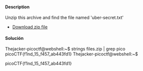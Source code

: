 #### Description

Unzip this archive and find the file named 'uber-secret.txt'

- [Download zip file](https://artifacts.picoctf.net/c/500/files.zip)
#### Solución 

Thejacker-picoctf@webshell:~$ strings files.zip | grep pico
picoCTF{f1nd_15_f457_ab443fd1}
Thejacker-picoctf@webshell:~$ 

picoCTF{f1nd_15_f457_ab443fd1}